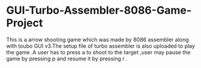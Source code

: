 # GUI-Turbo-Assembler-8086-Game-Project
This is a arrow shooting game which was made by 8086 assembler along with toubo GUI v3.The setup file of turbo assembler is also uploaded to play the game  .A user has to press a to shoot to the target ,user may pause the game by pressing p and resume it by pressing r .

